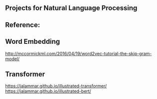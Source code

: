 ## Projects for Natural Language Processing

## Reference:

## Word Embedding
http://mccormickml.com/2016/04/19/word2vec-tutorial-the-skip-gram-model/

## Transformer
https://jalammar.github.io/illustrated-transformer/
https://jalammar.github.io/illustrated-bert/
